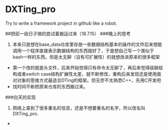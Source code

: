 # DXTing_pro
Try to write a framework project in github like a robot.

##把前一段日子做的尝试着搬运过来（18.7.15）
###晚上的思考
1. 本来只是想在base_data仓库里存放一些数据结构基本的操作的文件后来想能调用一个程序直接表示数据结构的东西就好了，于是想自己写一个类似于bash一样的东西，但是太无聊（没有可扩展性）的就想改进原来的很多框架
- 第一个改的就是头文件，后来开始觉得只有命令太无聊了，再后来觉得级联结构或者switch case结构扩展性太差，就不断修改，重构后来发现还是使用面对对象的思维方式最适合DTing的框架。但无奈不太熟悉C++，先用C开发吧
- 找时间不断把原来仓库的东西搬过来。

###白天的实现
1. 网络上查到了很多重名的信息，还是不想要重名的名字，所以改名叫DXTing_pro.
- 